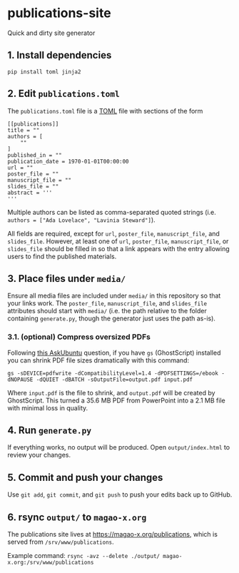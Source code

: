 # publications-site

Quick and dirty site generator

## 1. Install dependencies

```
pip install toml jinja2
```

## 2. Edit `publications.toml`

The `publications.toml` file is a [TOML](https://github.com/toml-lang/toml) file with sections of the form

```
[[publications]]
title = ""
authors = [
    ""
]
published_in = ""
publication_date = 1970-01-01T00:00:00
url = ""
poster_file = ""
manuscript_file = ""
slides_file = ""
abstract = '''
'''
```

Multiple authors can be listed as comma-separated quoted strings (i.e. `authors = ["Ada Lovelace", "Lavinia Steward"]`).

All fields are required, except for `url`, `poster_file`, `manuscript_file`, and `slides_file`. However, at least one of `url`, `poster_file`, `manuscript_file`, or `slides_file` should be filled in so that a link appears with the entry allowing users to find the published materials.

## 3. Place files under `media/`

Ensure all media files are included under `media/` in this repository so that your links work. The `poster_file`, `manuscript_file`, and `slides_file` attributes should start with `media/` (i.e. the path relative to the folder containing `generate.py`, though the generator just uses the path as-is).

### 3.1. (optional) Compress oversized PDFs

Following [this AskUbuntu]() question, if you have `gs` (GhostScript) installed you can shrink PDF file sizes dramatically with this command:

```
gs -sDEVICE=pdfwrite -dCompatibilityLevel=1.4 -dPDFSETTINGS=/ebook -dNOPAUSE -dQUIET -dBATCH -sOutputFile=output.pdf input.pdf
```

Where `input.pdf` is the file to shrink, and `output.pdf` will be created by GhostScript. This turned a 35.6 MB PDF from PowerPoint into a 2.1 MB file with minimal loss in quality.

## 4. Run `generate.py`

If everything works, no output will be produced. Open `output/index.html` to review your changes.

## 5. Commit and push your changes

Use `git add`, `git commit`, and `git push` to push your edits back up to GitHub.

## 6. rsync `output/` to `magao-x.org`

The publications site lives at https://magao-x.org/publications, which is served from `/srv/www/publications`.

Example command: `rsync -avz --delete ./output/ magao-x.org:/srv/www/publications`
